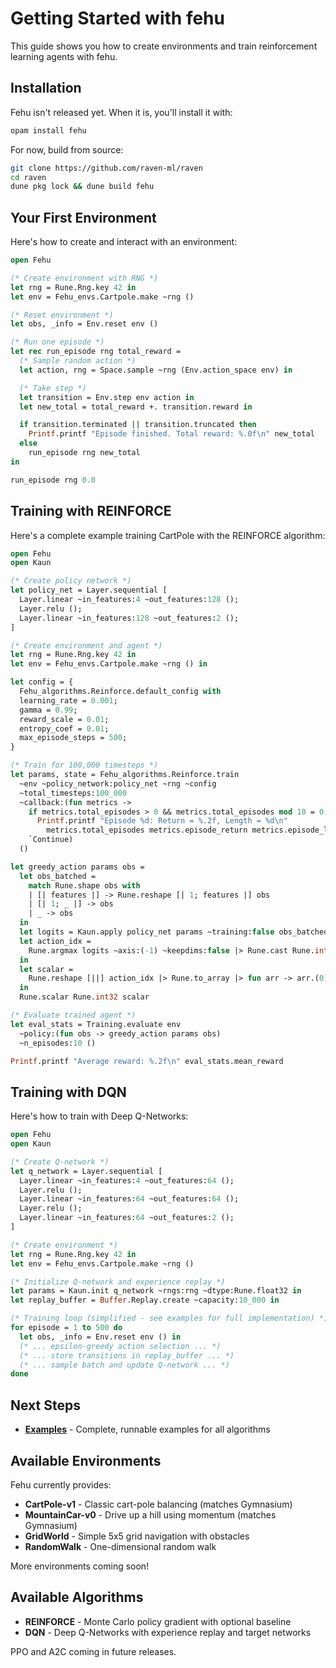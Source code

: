 # Getting Started with fehu

This guide shows you how to create environments and train reinforcement learning agents with fehu.

## Installation

Fehu isn't released yet. When it is, you'll install it with:

```bash
opam install fehu
```

For now, build from source:

```bash
git clone https://github.com/raven-ml/raven
cd raven
dune pkg lock && dune build fehu
```

## Your First Environment

Here's how to create and interact with an environment:

```ocaml
open Fehu

(* Create environment with RNG *)
let rng = Rune.Rng.key 42 in
let env = Fehu_envs.Cartpole.make ~rng ()

(* Reset environment *)
let obs, _info = Env.reset env ()

(* Run one episode *)
let rec run_episode rng total_reward =
  (* Sample random action *)
  let action, rng = Space.sample ~rng (Env.action_space env) in

  (* Take step *)
  let transition = Env.step env action in
  let new_total = total_reward +. transition.reward in

  if transition.terminated || transition.truncated then
    Printf.printf "Episode finished. Total reward: %.0f\n" new_total
  else
    run_episode rng new_total
in

run_episode rng 0.0
```

## Training with REINFORCE

Here's a complete example training CartPole with the REINFORCE algorithm:

```ocaml
open Fehu
open Kaun

(* Create policy network *)
let policy_net = Layer.sequential [
  Layer.linear ~in_features:4 ~out_features:128 ();
  Layer.relu ();
  Layer.linear ~in_features:128 ~out_features:2 ();
]

(* Create environment and agent *)
let rng = Rune.Rng.key 42 in
let env = Fehu_envs.Cartpole.make ~rng () in

let config = {
  Fehu_algorithms.Reinforce.default_config with
  learning_rate = 0.001;
  gamma = 0.99;
  reward_scale = 0.01;
  entropy_coef = 0.01;
  max_episode_steps = 500;
}

(* Train for 100,000 timesteps *)
let params, state = Fehu_algorithms.Reinforce.train
  ~env ~policy_network:policy_net ~rng ~config
  ~total_timesteps:100_000
  ~callback:(fun metrics ->
    if metrics.total_episodes > 0 && metrics.total_episodes mod 10 = 0 then
      Printf.printf "Episode %d: Return = %.2f, Length = %d\n"
        metrics.total_episodes metrics.episode_return metrics.episode_length;
    `Continue)
  ()

let greedy_action params obs =
  let obs_batched =
    match Rune.shape obs with
    | [| features |] -> Rune.reshape [| 1; features |] obs
    | [| 1; _ |] -> obs
    | _ -> obs
  in
  let logits = Kaun.apply policy_net params ~training:false obs_batched in
  let action_idx =
    Rune.argmax logits ~axis:(-1) ~keepdims:false |> Rune.cast Rune.int32
  in
  let scalar =
    Rune.reshape [||] action_idx |> Rune.to_array |> fun arr -> arr.(0)
  in
  Rune.scalar Rune.int32 scalar

(* Evaluate trained agent *)
let eval_stats = Training.evaluate env
  ~policy:(fun obs -> greedy_action params obs)
  ~n_episodes:10 ()

Printf.printf "Average reward: %.2f\n" eval_stats.mean_reward
```

## Training with DQN

Here's how to train with Deep Q-Networks:

```ocaml
open Fehu
open Kaun

(* Create Q-network *)
let q_network = Layer.sequential [
  Layer.linear ~in_features:4 ~out_features:64 ();
  Layer.relu ();
  Layer.linear ~in_features:64 ~out_features:64 ();
  Layer.relu ();
  Layer.linear ~in_features:64 ~out_features:2 ();
]

(* Create environment *)
let rng = Rune.Rng.key 42 in
let env = Fehu_envs.Cartpole.make ~rng ()

(* Initialize Q-network and experience replay *)
let params = Kaun.init q_network ~rngs:rng ~dtype:Rune.float32 in
let replay_buffer = Buffer.Replay.create ~capacity:10_000 in

(* Training loop (simplified - see examples for full implementation) *)
for episode = 1 to 500 do
  let obs, _info = Env.reset env () in
  (* ... epsilon-greedy action selection ... *)
  (* ... store transitions in replay_buffer ... *)
  (* ... sample batch and update Q-network ... *)
done
```

## Next Steps

- **[Examples](https://github.com/raven-ml/raven/tree/main/fehu/examples)** - Complete, runnable examples for all algorithms

## Available Environments

Fehu currently provides:

- **CartPole-v1** - Classic cart-pole balancing (matches Gymnasium)
- **MountainCar-v0** - Drive up a hill using momentum (matches Gymnasium)
- **GridWorld** - Simple 5x5 grid navigation with obstacles
- **RandomWalk** - One-dimensional random walk

More environments coming soon!

## Available Algorithms

- **REINFORCE** - Monte Carlo policy gradient with optional baseline
- **DQN** - Deep Q-Networks with experience replay and target networks

PPO and A2C coming in future releases.
